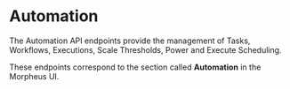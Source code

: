 # Automation

The Automation API endpoints provide the management of Tasks, Workflows, Executions, Scale Thresholds, Power and Execute Scheduling.

These endpoints correspond to the section called **Automation** in the Morpheus UI.

